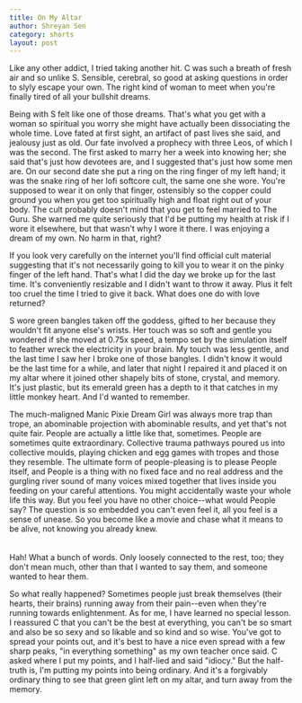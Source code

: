 ```yaml
---
title: On My Altar
author: Shreyan Sen
category: shorts
layout: post
---
```


Like any other addict, I tried taking another hit. C was such a breath of fresh air and so unlike S. Sensible, cerebral, so good at asking questions in order to slyly escape your own. The right kind of woman to meet when you're finally tired of all your bullshit dreams.

Being with S felt like one of those dreams. That's what you get with a woman so spiritual you worry she might have actually been dissociating the whole time. Love fated at first sight, an artifact of past lives she said, and jealousy just as old. Our fate involved a prophecy with three Leos, of which I was the second. The first asked to marry her a week into knowing her; she said that's just how devotees are, and I suggested that's just how some men are. On our second date she put a ring on the ring finger of my left hand; it was the snake ring of her lofi softcore cult, the same one she wore. You're supposed to wear it on only that finger, ostensibly so the copper could ground you when you get too spiritually high and float right out of your body. The cult probably doesn't mind that you get to feel married to The Guru. She warned me quite seriously that I'd be putting my health at risk if I wore it elsewhere, but that wasn't why I wore it there. I was enjoying a dream of my own. No harm in that, right?


If you look very carefully on the internet you'll find official cult material suggesting that it's not necessarily going to kill you to wear it on the pinky finger of the left hand. That's what I did the day we broke up for the last time. It's conveniently resizable and I didn't want to throw it away. Plus it felt too cruel the time I tried to give it back. What does one do with love returned?


S wore green bangles taken off the goddess, gifted to her because they wouldn't fit anyone else's wrists. Her touch was so soft and gentle you wondered if she moved at 0.75x speed, a tempo set by the simulation itself to feather wreck the electricity in your brain. My touch was less gentle, and the last time I saw her I broke one of those bangles. I didn't know it would be the last time for a while, and later that night I repaired it and placed it on my altar where it joined other shapely bits of stone, crystal, and memory. It's just plastic, but its emerald green has a depth to it that catches in my little monkey heart. And I'd wanted to remember.


The much-maligned Manic Pixie Dream Girl was always more trap than trope, an abominable projection with abominable results, and yet that's not quite fair. People are actually a little like that, sometimes. People are sometimes quite extraordinary. Collective trauma pathways poured us into collective moulds, playing chicken and egg games with tropes and those they resemble. The ultimate form of people-pleasing is to please People itself, and People is a thing with no fixed face and no real address and the gurgling river sound of many voices mixed together that lives inside you feeding on your careful attentions. You might accidentally waste your whole life this way. But you feel you have no other choice--what would People say? The question is so embedded you can't even feel it, all you feel is a sense of unease. So you become like a movie and chase what it means to be alive, not knowing you already knew.      
<br/><br/>
Hah! What a bunch of words. Only loosely connected to the rest, too; they don't mean much, other than that I wanted to say them, and someone wanted to hear them.

So what really happened? Sometimes people just break themselves (their hearts, their brains) running away from their pain--even when they're running towards enlightenment. As for me, I have learned no special lesson. I reassured C that you can't be the best at everything, you can't be so smart and also be so sexy and so likable and so kind and so wise. You've got to spread your points out, and it's best to have a nice even spread with a few sharp peaks, "in everything something" as my own teacher once said. C asked where I put my points, and I half-lied and said "idiocy." But the half-truth is, I'm putting my points into being ordinary. And it's a forgivably ordinary thing to see that green glint left on my altar, and turn away from the memory.
